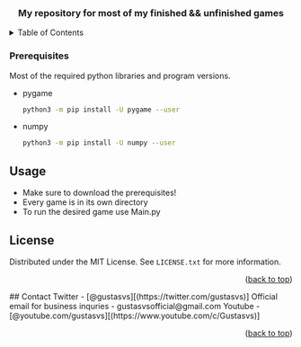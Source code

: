 <!-- Title -->
<br />
<div align="center">
  <h3 align="center">My repository for most of my finished && unfinished games</h3>
</div>

<!-- TABLE OF CONTENTS -->
<details>
  <summary>Table of Contents</summary>
  <ol>
    <li>
      <a href="#about-the-project">About The Project</a>
      <ul>
        <li><a href="#built-with">Built With</a></li>
      </ul>
    </li>
    <li>
      <a href="#getting-started">Getting Started</a>
      <ul>
        <li><a href="#prerequisites">Prerequisites</a></li>
        <li><a href="#installation">Installation</a></li>
      </ul>
    </li>
    <li><a href="#usage">Usage</a></li>
    <li><a href="#license">License</a></li>
    <li><a href="#contact">Contact</a></li>
  </ol>
</details>

<!-- GETTING STARTED -->
### Prerequisites
Most of the required python libraries and program versions.
* pygame
  ```sh
  python3 -m pip install -U pygame --user
  ```
* numpy
  ```sh
  python3 -m pip install -U numpy --user
  ```
<!-- HOW TO USE -->
## Usage
* Make sure to download the prerequisites!
* Every game is in its own directory
* To run the desired game use Main.py
<!-- LICENSE -->
## License
Distributed under the MIT License. See `LICENSE.txt` for more information.
<p align="right">(<a href="#top">back to top</a>)</p>
<!-- CONTACT ME -->
## Contact
Twitter - [@gustasvs][(https://twitter.com/gustasvs)]
Official email for business inquries - gustasvsofficial@gmail.com
Youtube - [@youtube.com/gustasvs][(https://www.youtube.com/c/Gustasvs)]
<p align="right">(<a href="#top">back to top</a>)</p>
